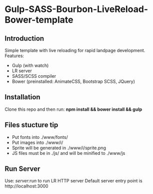 # Gulp-SASS-Bourbon-LiveReload-Bower-template
## Introduction
Simple template with live reloading for rapid landpage development.
Features:
- Gulp (with watch)
- LR server
- SASS/SCSS compiler
- Bower (preinstalled: AnimateCSS, Bootstrap SCSS, JQuery)

## Installation 

Clone this repo and then run:
**npm install && bower install && gulp**


## Files stucture tip
- Put fonts into ./www/fonts/
- Put images into ./www/i/
- Sprite will be generated in ./www/i/sprite.png
- JS files must be in ./js/ and will be minified to ./www/js

## Run Server
Use: *server:run* to run LR HTTP server
Default server entry point is http://localhost:3000
